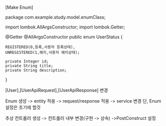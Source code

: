 [Make Enum]

package com.example.study.model.enumClass;

import lombok.AllArgsConstructor;
import lombok.Getter;

@Getter
@AllArgsConstructor
public enum UserStatus {

    REGISTERED(0,등록,사용자 등록상태),
    UNREGISTERED(1,해지,사용자 해지상태);

    private Integer id;
    private String title;
    private String description;
}

[User],[UserApiRequest],[UserApiResponse] 변경

Enum 생성 -> entity 적용 -> request/response 적용 -> service 변경
단, Enum 설정은 초기에 할것

추상 컨트롤러 생성 -> 컨트롤러 내부 변경(구현 -> 상속) ->PostConstruct 설정 

